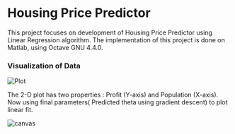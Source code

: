 # Housing Price Predictor
This project focuses on development of Housing Price Predictor using Linear Regression algorithm. The implementation of this project is done on Matlab, using Octave GNU 4.4.0. 


### Visualization of Data

![Plot](https://user-images.githubusercontent.com/28994081/42132348-070a7c7c-7d34-11e8-83d8-23af8c8d9196.png)

The 2-D plot has two properties : Profit (Y-axis) and Population (X-axis).
Now using final parameters( Predicted theta using gradient descent) to plot linear fit.

![canvas](https://user-images.githubusercontent.com/28994081/43336844-f1aae094-91ef-11e8-8213-c50d4db821fa.png)

